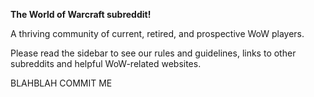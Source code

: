 **The World of Warcraft subreddit!**

A thriving community of current, retired, and prospective WoW players. 

Please read the sidebar to see our rules and guidelines, links to other subreddits and helpful WoW-related websites.

BLAHBLAH COMMIT ME